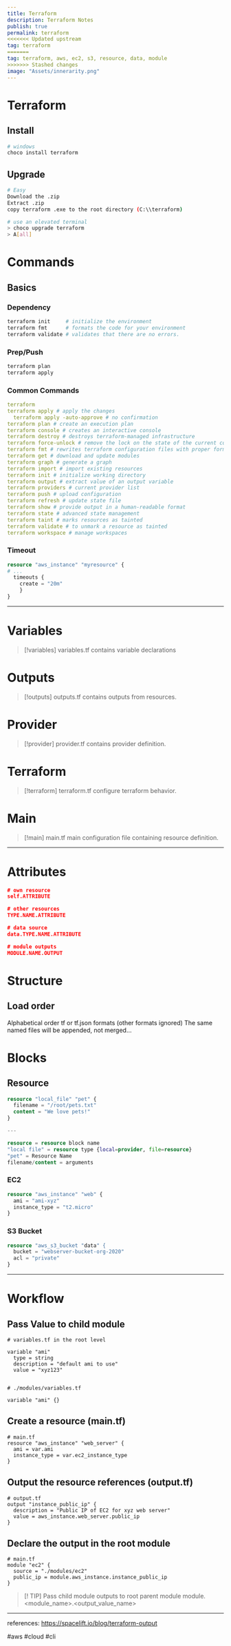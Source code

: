 ```yaml
---
title: Terraform
description: Terraform Notes
publish: true
permalink: terraform
<<<<<<< Updated upstream
tag: terraform
=======
tag: terraform, aws, ec2, s3, resource, data, module
>>>>>>> Stashed changes
image: "Assets/innerarity.png"
---
```

# Terraform
## Install
```bash
# windows 
choco install terraform
```

## Upgrade
```bash
# Easy
Download the .zip
Extract .zip
copy terraform .exe to the root directory (C:\\terraform)

# use an elevated terminal 
> choco upgrade terraform
> A[all]
```

# Commands
## Basics
### Dependency
```bash
terraform init     # initialize the environment
terraform fmt      # formats the code for your environment
terraform validate # validates that there are no errors.
```

### Prep/Push
```bash
terraform plan
terraform apply
```

### Common Commands
```yaml
terraform
terraform apply # apply the changes
  terraform apply -auto-approve # no confirmation
terraform plan # create an execution plan
terraform console # creates an interactive console
terraform destroy # destroys terraform-managed infrastructure
terraform force-unlock # remove the lock on the state of the current configuration
terraform fmt # rewrites terraform configuration files with proper formatting
terraform get # download and update modules
terraform graph # generate a graph
terraform import # import existing resources
terraform init # initialize working directory
terraform output # extract value of an output variable
terraform providers # current provider list
terraform push # upload configuration
terraform refresh # update state file
terraform show # provide output in a human-readable format
terraform state # advanced state management
terraform taint # marks resources as tainted
terraform validate # to unmark a resource as tainted
terraform workspace # manage workspaces
```

### Timeout
```tf
resource "aws_instance" "myresource" {
# ...
  timeouts {
    create = "20m"
    }
}
```

---

# Variables
>[!variables]
>variables.tf contains variable declarations

# Outputs
>[!outputs]
>outputs.tf contains outputs from resources.

# Provider
>[!provider]
>provider.tf contains provider definition.

# Terraform
>[!terraform]
>terraform.tf configure terraform behavior. 

# Main
>[!main]
>main.tf main configuration file containing resource definition. 

---

# Attributes

```json
# own resource
self.ATTRIBUTE

# other resources
TYPE.NAME.ATTRIBUTE

# data source
data.TYPE.NAME.ATTRIBUTE

# module outputs
MODULE.NAME.OUTPUT
```

# Structure
## Load order

Alphabetical order
tf or tf.json formats (other formats ignored)
The same named files will be appended, not merged…

# Blocks
## Resource
```.tf
resource "local_file" "pet" {
  filename = "/root/pets.txt"
  content = "We love pets!"
}

---

resource = resource block name
"local file" = resource type {local=provider, file=resource}
"pet" = Resource Name
filename/content = arguments
```

### EC2 
```aws.tf
resource "aws_instance" "web" {
  ami = "ami-xyz"
  instance_type = "t2.micro"
}
```

### S3 Bucket 
```aws.tf
resource "aws_s3_bucket "data" {
  bucket = "webserver-bucket-org-2020"
  acl = "private"
}
```


---
# Workflow
## Pass Value to child module
```
# variables.tf in the root level

variable "ami"
  type = string
  description = "default ami to use"
  value = "xyz123"


# ./modules/variables.tf

variable "ami" {}
```

## Create a resource (main.tf)
```
# main.tf
resource "aws_instance" "web_server" {
  ami = var.ami
  instance_type = var.ec2_instance_type
}
```

## Output the resource references (output.tf)
```
# output.tf
output "instance_public_ip" {
  description = "Public IP of EC2 for xyz web server"
  value = aws_instance.web_server.public_ip
}
```

## Declare the output in the root module
```
# main.tf
module "ec2" {
  source = "./modules/ec2"
  public_ip = module.aws_instance.instance_public_ip
}
```


>[! TIP]
>Pass child module outputs to root parent module
>module.<module_name>.<output_value_name>
---
references: 
https://spacelift.io/blog/terraform-output 

#aws #cloud #cli 